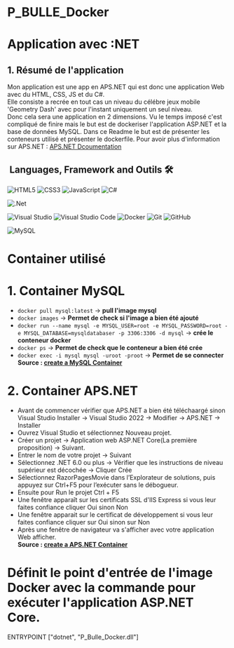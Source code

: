 # P_BULLE_Docker

Application avec :NET
======
## 1. Résumé de l'application
Mon application est une app en APS.NET qui est donc une application Web avec du HTML, CSS, JS et du C#.  
Elle consiste a recrée en tout cas un niveau du célébre jeux mobile 'Geometry Dash' avec pour l'instant uniquement un seul niveau.  
Donc cela sera une application en 2 dimensions. 
Vu le temps imposé c'est compliqué de finire mais le but est de dockeriser l'application ASP.NET et la base de données MySQL.
Dans ce Readme le but est de présenter les conteneurs utilisé et présenter le dockerfile.
Pour avoir plus d'information sur APS.NET : [APS.NET Dcoumentation](https://dotnet.microsoft.com/en-us/apps/aspnet)

&nbsp;Languages, Framework and Outils 🛠
------
![HTML5](https://img.shields.io/badge/html5-%23E34F26.svg?&style=for-the-badge&logo=html5&logoColor=white)
![CSS3](https://img.shields.io/badge/css3-%231572B6.svg?&style=for-the-badge&logo=css3&logoColor=white)
![JavaScript](https://img.shields.io/badge/javascript-%23F7DF1E.svg?&style=for-the-badge&logo=javascript&logoColor=black)
![C#](https://img.shields.io/badge/c%23-%23239120.svg?style=for-the-badge&logo=csharp&logoColor=white)

![.Net](https://img.shields.io/badge/.NET-5C2D91?style=for-the-badge&logo=.net&logoColor=white)

![Visual Studio](https://img.shields.io/badge/Visual%20Studio-5C2D91.svg?style=for-the-badge&logo=visual-studio&logoColor=white)
![Visual Studio Code](https://img.shields.io/badge/Visual%20Studio%20Code-0078d7.svg?style=for-the-badge&logo=visual-studio-code&logoColor=white)
![Docker](https://img.shields.io/badge/docker-%230db7ed.svg?style=for-the-badge&logo=docker&logoColor=white)
![Git](https://img.shields.io/badge/git-%23F05033.svg?style=for-the-badge&logo=git&logoColor=white)
![GitHub](https://img.shields.io/badge/github-%23121011.svg?style=for-the-badge&logo=github&logoColor=white)

![MySQL](https://img.shields.io/badge/mysql-%2300f.svg?style=for-the-badge&logo=mysql&logoColor=white)
        
Container utilisé
======
# 1. Container MySQL
* `docker pull mysql:latest` -> **pull l'image mysql**  
* `docker images` -> **Permet de check si l'image a bien été ajouté**  
* `docker run --name mysql -e MYSQL_USER=root -e MYSQL_PASSWORD=root -e MYSQL_DATABASE=mysqldatabaser -p 3306:3306 -d mysql` -> **crée le conteneur docker**   
* `docker ps` -> **Permet de check que le conteneur a bien été crée**
* `docker exec -i mysql mysql -uroot -proot` -> **Permet de se connecter**  
**Source : [create a MySQL Container](https://www.devgi.com/2018/11/install-mysql-docker-windows.html)**
   
# 2. Container APS.NET
* Avant de commencer vérifier que APS.NET a bien été téléchaargé sinon Visual Studio Installer -> Visual Studio 2022 -> Modifier -> APS.NET -> Installer
* Ouvrez Visual Studio et sélectionnez Nouveau projet.
* Créer un projet -> Application web ASP.NET Core(La première proposition) -> Suivant.
* Entrer le nom de votre projet -> Suivant
* Sélectionnez .NET 6.0 ou plus -> Vérifier que les instructions de niveau supérieur est décochée -> Cliquer Crée
* Sélectionnez RazorPagesMovie dans l’Explorateur de solutions, puis appuyez sur Ctrl+F5 pour l’exécuter sans le débogueur.
* Ensuite pour Run le projet Ctrl + F5
* Une fenêtre apparaît sur les certificats SSL d'IIS Express si vous leur faites confiance cliquer Oui sinon Non
* Une fenêtre apparait sur le certificat de développement si vous leur faites confiance cliquer sur Oui sinon sur Non
* Après une fenêtre de navigateur va s'afficher avec votre application Web afficher.  
**Source : [create a APS.NET Container](https://learn.microsoft.com/fr-fr/aspnet/core/tutorials/razor-pages/razor-pages-start?view=aspnetcore-8.0&tabs=visual-studio)**

# Définit le point d'entrée de l'image Docker avec la commande pour exécuter l'application ASP.NET Core.
ENTRYPOINT ["dotnet", "P_Bulle_Docker.dll"]
```
